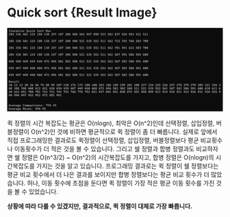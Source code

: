 # Quick sort {Result Image}
![](./14-quicksort.png)

  퀵 정렬의 시간 복잡도는 평균은 O(nlogn), 최악은 O(n^2)인데 선택정렬, 삽입정렬, 버블정렬이 O(n^2)인 것에 비하면 평균적으로 퀵 정렬이 좀 더 빠릅니다. 실제로 앞에서 직접 프로그래밍한 결과로도 퀵정렬이 선택정렬, 삽입정렬, 버블정렬보다 평균 비교횟수나 이동횟수가 더 적은 것을 볼 수 있습니다. 그리고 쉘 정렬과 합병 정렬과도 비교하자면 쉘 정렬은 O(n^3/2) ~ O(n^2)의 시간복잡도를 가지고, 합병 정렬은 O(nlogn)의 시간복잡도를 가지는 것을 알고 있습니다. 프로그래밍 결과로는 퀵 정렬이 쉘 정렬보다는 평균 비교 횟수에서 더 나은 결과를 보이지만 합병 정렬보다는 평균 비교 횟수가 더 많았습니다. 허나, 이동 횟수에 초점을 둔다면 퀵 정렬이 가장 적은 평균 이동 횟수를 가진 것을 볼 수 있었습니다. 

**상황에 따라 다를 수 있겠지만, 결과적으로, 퀵 정렬이 대체로 가장 빠릅니다.**
